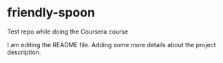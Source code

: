 # friendly-spoon

Test repo while doing the Coursera course

I am editing the README file. Adding some more details about the project description.

